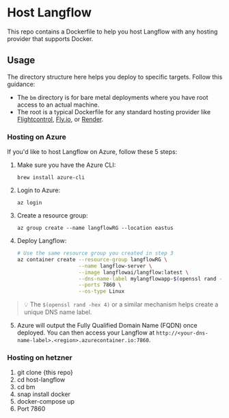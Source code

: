 # Host Langflow

This repo contains a Dockerfile to help you host Langflow with any hosting provider that supports Docker.

## Usage

The directory structure here helps you deploy to specific targets. Follow this guidance:

- The `bm` directory is for bare metal deployments where you have root access to an actual machine.
- The root is a typical Dockerfile for any standard hosting provider like [Flightcontrol](https://flightcontrol.dev), [Fly.io](https://fly.io), or [Render](https://render.com).

### Hosting on Azure

If you'd like to host Langflow on Azure, follow these 5 steps:

1. Make sure you have the Azure CLI:

   `brew install azure-cli`

2. Login to Azure:

   `az login`

3. Create a resource group:

   `az group create --name langflowRG --location eastus`

4. Deploy Langflow:

   ```bash
   # Use the same resource group you created in step 3
   az container create --resource-group langflowRG \
                       --name langflow-server \
                       --image langflowai/langflow:latest \
                       --dns-name-label mylangflowapp-$(openssl rand -hex 4) \
                       --ports 7860 \
                       --os-type Linux
   ```

> :bulb: The `$(openssl rand -hex 4)` or a similar mechanism helps create a unique DNS name label.

5. Azure will output the Fully Qualified Domain Name (FQDN) once deployed. You can then access your Langflow at `http://<your-dns-name-label>.<region>.azurecontainer.io:7860`.




### Hosting on hetzner

1. git clone {this repo}
2. cd host-langflow
3. cd bm
4. snap install docker
5. docker-compose up
6. Port 7860 







